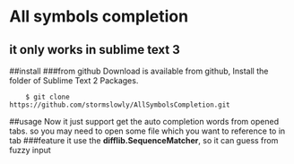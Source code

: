 All symbols completion
================================
it only works in sublime text 3
--------------------------------

##install
###from github
Download is available from github, Install the folder of Sublime Text 2 Packages.

		$ git clone https://github.com/stormslowly/AllSymbolsCompletion.git

##usage
Now it just support get the auto completion words from opened tabs.
so you may need to open some file which you want to reference to in tab
###feature
it use the **difflib.SequenceMatcher**, so it can guess from fuzzy input
